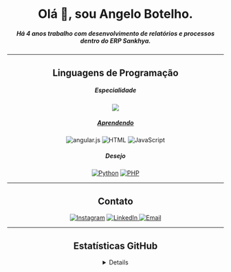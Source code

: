 <div align="center">
    <h1>Olá 👋, sou Angelo Botelho.</h1>
    <h5>Há 4 anos trabalho com desenvolvimento de relatórios e processos dentro do ERP Sankhya.</h5>
    <hr>
    <h2>Linguagens de Programação</h2>
    <h5>Especialidade</h5>
    <div>
        <a href=""><img src="https://img.shields.io/badge/Oracle-F80000?style=for-the-badge&logo=oracle&logoColor=white"</a>
    </div>
    <h5>Aprendendo</h5>
    <div>
        <a><img alt="angular.js" src="https://img.shields.io/badge/angular.js-%23E23237.svg?style=for-the-badge&logo=angularjs&logoColor=white" style="max-width: 100%;"></a>
        <a><img alt="HTML" src="https://img.shields.io/badge/html5-%23E34F26.svg?style=for-the-badge&logo=html5&logoColor=white" style="max-width: 100%;"></a>
        <a><img alt="JavaScript" src="https://img.shields.io/badge/javascript-%23323330.svg?style=for-the-badge&logo=javascript&logoColor=%23F7DF1E" style="max-width: 100%;"></a>
    </div>
    <div>
    <h5>Desejo</h5>
        <a href=""><img alt="Python" src="https://img.shields.io/badge/python-3670A0?style=for-the-badge&logo=python&logoColor=ffdd54" style="max-width: 100%;"></a>
        <a href=""><img alt="PHP" src="https://img.shields.io/badge/php-%23777BB4.svg?style=for-the-badge&logo=php&logoColor=white" data-canonical-src="https://img.shields.io/badge/PHP-%23777BB4.svg?logo=php&amp;logoColor=white" style="max-width: 100%;"></a>
    </div>
    <hr>
    <div align="center">
        <h2>Contato</h2>
        <a href="http://instagram.com/angelogus"><img alt="Instagram" src="https://img.shields.io/badge/angelogus-%23E4405F.svg?style=for-the-badge&logo=Instagram&logoColor=white" style="max-width: 100%"></a>
        <a href="https://www.linkedin.com/in/angelo-botelho-15753b128/"><img alt="LinkedIn" src="https://img.shields.io/badge/linkedin-%230077B5.svg?style=for-the-badge&logo=linkedin&logoColor=white" style="max-width: 100%"</a>
        <a href=""><img alt="Email" src="https://img.shields.io/badge/Gmail-D14836?style=for-the-badge&logo=gmail&logoColor=white" style="max-width: 100%"></a>
    </div>
    <hr>
    <div>
     <h2>Estatísticas GitHub</h2>
     <details>
      <img src="https://github-readme-stats.vercel.app/api?username=angelogus&hide=contribs,prs&theme=dark"/>
      <img src="https://github-readme-stats.vercel.app/api/top-langs/?username=angelogus&layout=compact&theme=dark"/>
     </details>
    </div>
     
</div>
